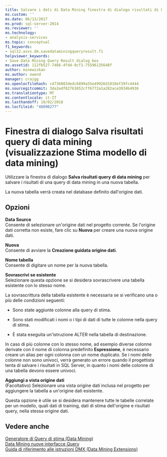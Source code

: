 ```yaml
---
title: Salvare i dati di Data Mining finestra di dialogo risultati di Query (visualizzazione stima modello di Data Mining) | Microsoft Docs
ms.custom: ''
ms.date: 06/13/2017
ms.prod: sql-server-2014
ms.reviewer: ''
ms.technology:
- analysis-services
ms.topic: conceptual
f1_keywords:
- sql12.asvs.dm.savedataminingqueryresult.f1
helpviewer_keywords:
- Save Data Mining Query Result dialog box
ms.assetid: 112fb527-7466-4fd4-9cf1-75596135648f
author: minewiskan
ms.author: owend
manager: craigg
ms.openlocfilehash: c4736083dedc6899a55e49926d1010ef39fc4444
ms.sourcegitcommit: 3da2edf82763852cff6772a1a282ace3034b4936
ms.translationtype: MT
ms.contentlocale: it-IT
ms.lasthandoff: 10/02/2018
ms.locfileid: "48090277"
---
```

# <a name="save-data-mining-query-result-dialog-box-mining-model-prediction-view"></a>Finestra di dialogo Salva risultati query di data mining (visualizzazione Stima modello di data mining)
  Utilizzare la finestra di dialogo **Salva risultati query di data mining** per salvare i risultati di una query di data mining in una nuova tabella.  
  
 La nuova tabella verrà creata nel database definito dall'origine dati.  
  
## <a name="options"></a>Opzioni  
 **Data Source**  
 Consente di selezionare un'origine dati nel progetto corrente. Se l'origine dati corretta non esiste, fare clic su **Nuova** per creare una nuova origine dati.  
  
 **Nuova**  
 Consente di avviare la **Creazione guidata origine dati**.  
  
 **Nome tabella**  
 Consente di digitare un nome per la nuova tabella.  
  
 **Sovrascrivi se esistente**  
 Selezionare questa opzione se si desidera sovrascrivere una tabella esistente con lo stesso nome.  
  
 La sovrascrittura della tabella esistente è necessaria se si verificano una o più delle condizioni seguenti:  
  
-   Sono state aggiunte colonne alla query di stima.  
  
-   Sono stati modificati i nomi o i tipi di dati di tutte le colonne nella query di stima.  
  
-   È stata eseguita un'istruzione ALTER nella tabella di destinazione.  
  
 In caso di più colonne con lo stesso nome, ad esempio diverse colonne derivate con il nome di colonna predefinito **Espressione**, è necessario creare un alias per ogni colonna con un nome duplicato. Se i nomi delle colonne non sono univoci, verrà generato un errore quando il progettista tenta di salvare i risultati in SQL Server, in quanto i nomi delle colonne di una tabella devono essere univoci.  
  
 **Aggiungi a vista origine dati**  
 (Facoltativo) Selezionare una vista origine dati inclusa nel progetto per aggiungere la tabella a un'origine dati esistente.  
  
 Questa opzione è utile se si desidera mantenere tutte le tabelle correlate per un modello, quali dati di training, dati di stima dell'origine e risultati query, nella stessa origine dati.  
  
## <a name="see-also"></a>Vedere anche  
 [Generatore di Query di stima &#40;Data Mining&#41;](prediction-query-builder-data-mining.md)   
 [Data Mining nuove interfacce Query](data-mining/data-mining-query-tools.md)   
 [Guida di riferimento alle istruzioni DMX &#40;Data Mining Extensions&#41;](/sql/dmx/data-mining-extensions-dmx-statements)  
  
  
